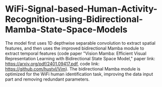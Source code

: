 # WiFi-Signal-based-Human-Activity-Recognition-using-Bidirectional-Mamba-State-Space-Models

The model first uses 1D depthwise separable convolution to extract spatial features, and then uses the improved bidirectional Mamba module to extract temporal features (code paper "Vision Mamba: Efficient Visual Representation Learning with Bidirectional State Space Model," paper link: https://arxiv.org/pdf/2401.09417.pdf, code link: https://github.com/hustvl/Vim). The bidirectional Mamba module is optimized for the WiFi human identification task, improving the data input part and removing redundant parameters.